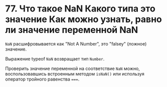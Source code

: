 # 77. Что такое NaN  Какого типа это значение Как можно узнать, равно ли значение переменной NaN

`NaN` расшифровывается как "Not A Number", это "falsey" (ложное) значение.

Выражение typeof `NaN` возвращает тип `Number`.

Проверить значение переменной на соответствие `NaN` можно, воспользовавшись встроенным методом `isNaN()` или используя оператор тройного равенства `===`.
